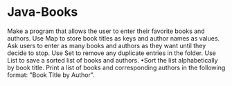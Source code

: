 # Java-Books

Make a program that allows the user to enter their favorite books and authors. 
Use Map to store book titles as keys and author names as values.
Ask users to enter as many books and authors as they want until they decide to stop. 
Use Set to remove any duplicate entries in the folder.
Use List to save a sorted list of books and authors. 
•Sort the list alphabetically by book title. 
Print a list of books and corresponding authors in the following format: "Book Title by Author".
